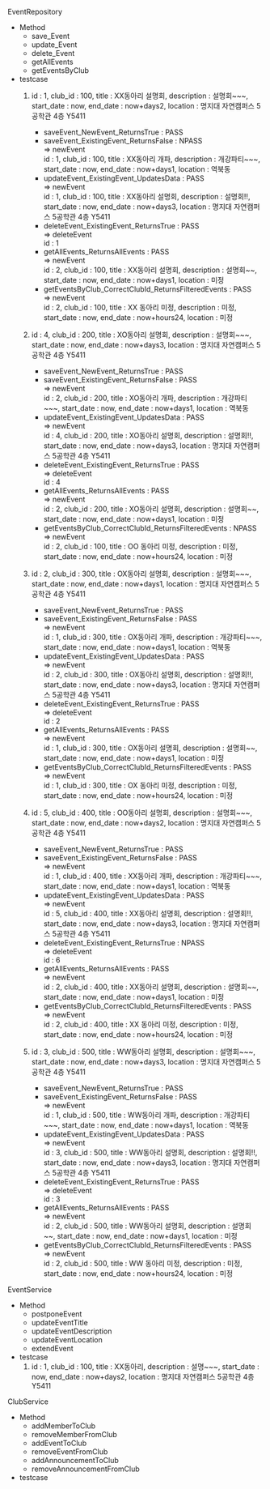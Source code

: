 EventRepository
- Method
  - save_Event
  - update_Event
  - delete_Event
  - getAllEvents
  - getEventsByClub
- testcase
  1. id : 1, club_id : 100, title : XX동아리 설명회, description : 설명회~~~, start_date : now, end_date : now+days2, location :
명지대 자연캠퍼스 5공학관 4층 Y5411
      - saveEvent_NewEvent_ReturnsTrue : PASS
      - saveEvent_ExistingEvent_ReturnsFalse : NPASS
         <br> => newEvent <br> id : 1, club_id : 100, title : XX동아리 개파, description : 개강파티~~~, start_date : now, end_date : now+days1, location :
역북동
      - updateEvent_ExistingEvent_UpdatesData : PASS
           <br> => newEvent <br> id : 1, club_id : 100, title : XX동아리 설명회, description : 설명회!!, start_date : now, end_date : now+days3, location :
명지대 자연캠퍼스 5공학관 4층 Y5411
      - deleteEvent_ExistingEvent_ReturnsTrue : PASS
        <br> => deleteEvent <br> id : 1
      - getAllEvents_ReturnsAllEvents : PASS
           <br> => newEvent <br> id : 2, club_id : 100, title : XX동아리 설명회, description : 설명회~~, start_date : now, end_date : now+days1, location :
미정
      - getEventsByClub_CorrectClubId_ReturnsFilteredEvents : PASS
           <br> => newEvent <br> id : 2, club_id : 100, title : XX 동아리 미정, description : 미정, start_date : now, end_date : now+hours24, location :
미정
    
  2. id : 4, club_id : 200, title : XO동아리 설명회, description : 설명회~~~, start_date : now, end_date : now+days3, location :
명지대 자연캠퍼스 5공학관 4층 Y5411
      - saveEvent_NewEvent_ReturnsTrue : PASS
      - saveEvent_ExistingEvent_ReturnsFalse : PASS
         <br> => newEvent <br> id : 2, club_id : 200, title : XO동아리 개파, description : 개강파티~~~, start_date : now, end_date : now+days1, location :
역북동
      - updateEvent_ExistingEvent_UpdatesData : PASS
           <br> => newEvent <br> id : 4, club_id : 200, title : XO동아리 설명회, description : 설명회!!, start_date : now, end_date : now+days3, location :
명지대 자연캠퍼스 5공학관 4층 Y5411
      - deleteEvent_ExistingEvent_ReturnsTrue : PASS
        <br> => deleteEvent <br> id : 4
      - getAllEvents_ReturnsAllEvents : PASS
           <br> => newEvent <br> id : 2, club_id : 200, title : XO동아리 설명회, description : 설명회~~, start_date : now, end_date : now+days1, location :
미정
      - getEventsByClub_CorrectClubId_ReturnsFilteredEvents : NPASS
           <br> => newEvent <br> id : 2, club_id : 100, title : OO 동아리 미정, description : 미정, start_date : now, end_date : now+hours24, location :
미정

  3. id : 2, club_id : 300, title : OX동아리 설명회, description : 설명회~~~, start_date : now, end_date : now+days1, location :
명지대 자연캠퍼스 5공학관 4층 Y5411
      - saveEvent_NewEvent_ReturnsTrue : PASS
      - saveEvent_ExistingEvent_ReturnsFalse : PASS
         <br> => newEvent <br> id : 1, club_id : 300, title : OX동아리 개파, description : 개강파티~~~, start_date : now, end_date : now+days1, location :
역북동
      - updateEvent_ExistingEvent_UpdatesData : PASS
           <br> => newEvent <br> id : 2, club_id : 300, title : OX동아리 설명회, description : 설명회!!, start_date : now, end_date : now+days3, location :
명지대 자연캠퍼스 5공학관 4층 Y5411
      - deleteEvent_ExistingEvent_ReturnsTrue : PASS
        <br> => deleteEvent <br> id : 2
      - getAllEvents_ReturnsAllEvents : PASS
           <br> => newEvent <br> id : 1, club_id : 300, title : OX동아리 설명회, description : 설명회~~, start_date : now, end_date : now+days1, location :
미정
      - getEventsByClub_CorrectClubId_ReturnsFilteredEvents : PASS
           <br> => newEvent <br> id : 1, club_id : 300, title : OX 동아리 미정, description : 미정, start_date : now, end_date : now+hours24, location :
미정

  4. id : 5, club_id : 400, title : OO동아리 설명회, description : 설명회~~~, start_date : now, end_date : now+days2, location :
명지대 자연캠퍼스 5공학관 4층 Y5411
      - saveEvent_NewEvent_ReturnsTrue : PASS
      - saveEvent_ExistingEvent_ReturnsFalse : PASS
         <br> => newEvent <br> id : 1, club_id : 400, title : XX동아리 개파, description : 개강파티~~~, start_date : now, end_date : now+days1, location :
역북동
      - updateEvent_ExistingEvent_UpdatesData : PASS
           <br> => newEvent <br> id : 5, club_id : 400, title : XX동아리 설명회, description : 설명회!!, start_date : now, end_date : now+days3, location :
명지대 자연캠퍼스 5공학관 4층 Y5411
      - deleteEvent_ExistingEvent_ReturnsTrue : NPASS
        <br> => deleteEvent <br> id : 6
      - getAllEvents_ReturnsAllEvents : PASS
           <br> => newEvent <br> id : 2, club_id : 400, title : XX동아리 설명회, description : 설명회~~, start_date : now, end_date : now+days1, location :
미정
      - getEventsByClub_CorrectClubId_ReturnsFilteredEvents : PASS
           <br> => newEvent <br> id : 2, club_id : 400, title : XX 동아리 미정, description : 미정, start_date : now, end_date : now+hours24, location :
미정

  5. id : 3, club_id : 500, title : WW동아리 설명회, description : 설명회~~~, start_date : now, end_date : now+days3, location :
명지대 자연캠퍼스 5공학관 4층 Y5411
      - saveEvent_NewEvent_ReturnsTrue : PASS
      - saveEvent_ExistingEvent_ReturnsFalse : PASS
         <br> => newEvent <br> id : 1, club_id : 500, title : WW동아리 개파, description : 개강파티~~~, start_date : now, end_date : now+days1, location :
역북동
      - updateEvent_ExistingEvent_UpdatesData : PASS
           <br> => newEvent <br> id : 3, club_id : 500, title : WW동아리 설명회, description : 설명회!!, start_date : now, end_date : now+days3, location :
명지대 자연캠퍼스 5공학관 4층 Y5411
      - deleteEvent_ExistingEvent_ReturnsTrue : PASS
        <br> => deleteEvent <br> id : 3
      - getAllEvents_ReturnsAllEvents : PASS
           <br> => newEvent <br> id : 2, club_id : 500, title : WW동아리 설명회, description : 설명회~~, start_date : now, end_date : now+days1, location :
미정
      - getEventsByClub_CorrectClubId_ReturnsFilteredEvents : PASS
           <br> => newEvent <br> id : 2, club_id : 500, title : WW 동아리 미정, description : 미정, start_date : now, end_date : now+hours24, location :
미정

EventService
- Method
  - postponeEvent
  - updateEventTitle
  - updateEventDescription
  - updateEventLocation
  - extendEvent
- testcase
  1. id : 1, club_id : 100, title : XX동아리, description : 설명~~~, start_date : now, end_date : now+days2, location :
명지대 자연캠퍼스 5공학관 4층 Y5411

ClubService
- Method
  - addMemberToClub
  - removeMemberFromClub
  - addEventToClub
  - removeEventFromClub
  - addAnnouncementToClub
  - removeAnnouncementFromClub
- testcase

